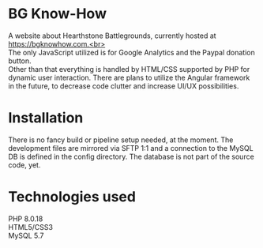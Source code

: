 # BG Know-How

A website about Hearthstone Battlegrounds, currently hosted at https://bgknowhow.com.<br><br>
The only JavaScript utilized is for Google Analytics and the Paypal donation button.<br>
Other than that everything is handled by HTML/CSS supported by PHP for dynamic user interaction. There are plans to utilize the Angular framework in the future, to decrease code clutter and increase UI/UX possibilities.

# Installation

There is no fancy build or pipeline setup needed, at the moment. The development files are mirrored via SFTP 1:1 and a connection to the MySQL DB is defined in the config directory. The database is not part of the source code, yet.

# Technologies used

PHP 8.0.18<br>
HTML5/CSS3<br>
MySQL 5.7

